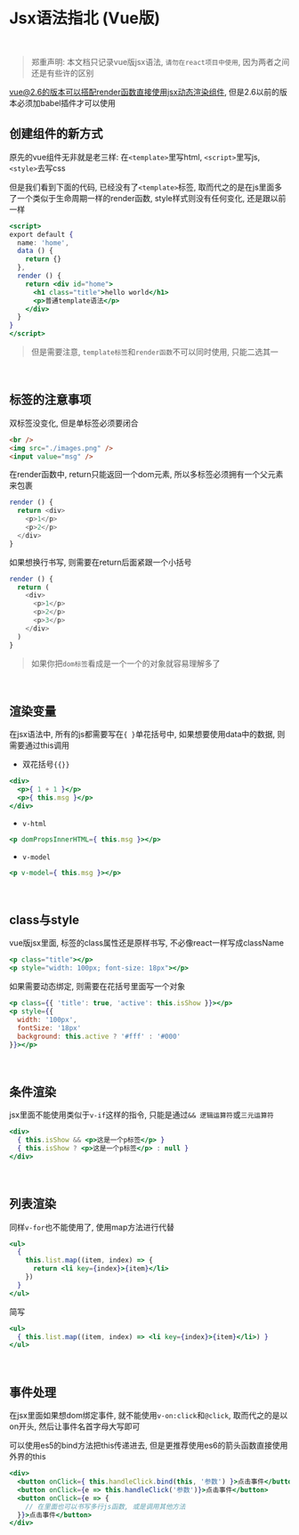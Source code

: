 
# Jsx语法指北 (Vue版)

<br />

> 郑重声明: 本文档只记录vue版jsx语法, `请勿在react项目中使用`, 因为两者之间还是有些许的区别

vue@2.6的版本可以搭配render函数直接使用jsx动态渲染组件, 但是2.6以前的版本必须加babel插件才可以使用

## 创建组件的新方式

原先的vue组件无非就是老三样: 在`<template>`里写html, `<script>`里写js, `<style>`去写css

但是我们看到下面的代码, 已经没有了`<template>`标签, 取而代之的是在js里面多了一个类似于生命周期一样的render函数, style样式则没有任何变化, 还是跟以前一样

```jsx
<script>
export default {
  name: 'home',
  data () {
    return {}
  },
  render () {
    return <div id="home">
      <h1 class="title">hello world</h1>
      <p>普通template语法</p>
    </div>
  }
}
</script>
```

> 但是需要注意, `template标签`和`render函数`不可以同时使用, 只能二选其一

<br />

## 标签的注意事项

双标签没变化, 但是单标签必须要闭合

```html
<br />
<img src="./images.png" />
<input value="msg" />
```

在render函数中, return只能返回一个dom元素, 所以多标签必须拥有一个父元素来包裹

```js
render () {
  return <div>
    <p>1</p>
    <p>2</p>
  </div>
}
```

如果想换行书写, 则需要在return后面紧跟一个小括号

```js
render () {
  return (
    <div>
      <p>1</p>
      <p>2</p>
      <p>3</p>
    </div>
  )
}
```

> 如果你把`dom标签`看成是一个一个的对象就容易理解多了

<br />

## 渲染变量

在jsx语法中, 所有的js都需要写在`{ }`单花括号中, 如果想要使用data中的数据, 则需要通过this调用

- 双花括号`{{}}`

```jsx
<div>
  <p>{ 1 + 1 }</p>
  <p>{ this.msg }</p>
</div>
```

- `v-html`

```jsx
<p domPropsInnerHTML={ this.msg }></p>
```

- `v-model`

```jsx
<p v-model={ this.msg }></p>
```

<br />

## class与style

vue版jsx里面, 标签的class属性还是原样书写, 不必像react一样写成className

```jsx
<p class="title"></p>
<p style="width: 100px; font-size: 18px"></p>
```

如果需要动态绑定, 则需要在花括号里面写一个对象

```jsx
<p class={{ 'title': true, 'active': this.isShow }}></p>
<p style={{
  width: '100px',
  fontSize: '18px'
  background: this.active ? '#fff' : '#000'
}}></p>
```

<br />

## 条件渲染

jsx里面不能使用类似于`v-if`这样的指令, 只能是通过`&& 逻辑运算符`或`三元运算符`

```jsx
<div>
  { this.isShow && <p>这是一个p标签</p> }
  { this.isShow ? <p>这是一个p标签</p> : null }
</div>
```

<br />

## 列表渲染

同样`v-for`也不能使用了, 使用map方法进行代替

```jsx
<ul>
  {
    this.list.map((item, index) => {
      return <li key={index}>{item}</li>
    })
  }
</ul>
```

简写

```jsx
<ul>
  { this.list.map((item, index) => <li key={index}>{item}</li>) }
</ul>
```

<br />

## 事件处理

在jsx里面如果想dom绑定事件, 就不能使用`v-on:click`和`@click`, 取而代之的是以on开头, 然后让事件名首字母大写即可

可以使用es5的bind方法把this传递进去, 但是更推荐使用es6的箭头函数直接使用外界的this

```jsx
<div>
  <button onClick={ this.handleClick.bind(this, '参数') }>点击事件</button>
  <button onClick={e => this.handleClick('参数')}>点击事件</button>
  <button onClick={e => {
    // 在里面也可以书写多行js函数, 或是调用其他方法
  }}>点击事件</button>
</div>
```
